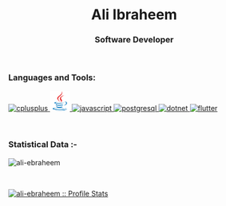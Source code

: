 <h1 align="center">Ali Ibraheem</h1>
<h3 align="center">Software Developer </h3>





<br>

<h3 align="left">Languages and Tools:</h3>
<p align="left">  <a href="https://dart.dev" target="_blank" rel="noreferrer">
    <img src="https://dart.dev/assets/img/logo/logo-white-text.svg"
      alt="cplusplus" width="40" height="40" /> </a>  <a href="https://www.java.com" target="_blank" rel="noreferrer"> <img
      src="https://raw.githubusercontent.com/devicons/devicon/master/icons/java/java-original.svg" alt="java" width="40"
      height="40" /> </a> <a href="https://laravel.com/" target="_blank"
    rel="noreferrer"> <img
      src="https://laravel.com/img/logomark.min.svg"
      alt="javascript" width="40" height="40" /> </a>  <a href="https://www.postgresql.org/" target="_blank" rel="noreferrer"> <img
      src="https://www.postgresql.org/media/img/about/press/elephant.png"
      alt="postgresql" width="40" height="40" /> </a> </a>  <a href="https://dotnet.microsoft.com/en-us/apps/aspnet" target="_blank" rel="noreferrer"> <img
      src="https://learn.microsoft.com/en-us/dotnet/media/dotnet-logo.png" alt="dotnet"
      width="40" height="40" /> </a>
      <a href="https://docs.flutter.dev/" target="_blank" rel="noreferrer"> <img
      src="https://cdn-images-1.medium.com/max/1200/1*5-aoK8IBmXve5whBQM90GA.png" alt="flutter"
      width="40" height="40" /> </a>
      </p>


<br>

<h3>Statistical Data :-</h3>
<p><img align="center"
    src="https://github-readme-stats.vercel.app/api/top-langs?username=ali-ebraheem&show_icons=true&locale=en&bg_color=0d1117&text_color=ffffff&layout=compact"
    alt="ali-ebraheem" 
    bg_color=#808080/></p>

<br>


<p>
    <a href="https://github.com/ali-ebraheem"><img src="https://github-readme-stats.vercel.app/api?username=ali-ebraheem&bg_color=0d1117&icon_color=686868&title_color=57c7ff&text_color=ffffff&custom_title=My+Github+Stats" alt="ali-ebraheem :: Profile Stats" /></a>
</p>

<br>

